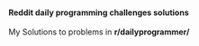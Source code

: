 #### Reddit daily programming challenges solutions

My Solutions to problems in **r/dailyprogrammer/** 
